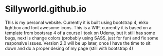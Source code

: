 # Sillyworld.github.io

This is my personal website. Currently it is built using bootstrap 4, ekko lightbox and font awesome icons.
This is a WIP, currently it is based on a template from bootsrap 4 of a course I took on Udemy, but it still has some bugs, next is change colors (probably using SASS, just for fun) and fix some responsive issues. 
Version 2.0 will be up later, once I have the time to sit down and do a proper desing of my page (still with bootstrap 4)
